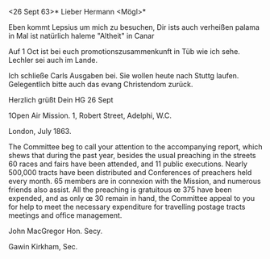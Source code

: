  <26 Sept 63>*
Lieber Hermann <Mögl>*

Eben kommt Lepsius um mich zu besuchen, Dir ists auch verheißen palama in Mal ist natürlich haleme "Altheit" in Canar

Auf 1 Oct ist bei euch promotionszusammenkunft in Tüb wie ich sehe. Lechler sei auch im Lande.

Ich schließe Carls Ausgaben bei. Sie wollen heute nach Stuttg laufen. 
Gelegentlich bitte auch das evang Christendom zurück.

 Herzlich grüßt Dein
 HG
26 Sept



 1Open Air Mission.
 1, Robert Street, Adelphi, W.C.

 London, July 1863.

The Committee beg to call your attention to the accompanying report, which shews that during the past year, besides the usual preaching in the streets 60 races and fairs have been attended, and 11 public executions. 
Nearly 500,000 tracts have been distributed and Conferences of preachers held every month. 65 members are in connexion with the Mission, and numerous friends also assist. All the preaching is gratuitous œ 375 have been expended, and as only œ 30 remain in hand, the Committee appeal to you for help to meet the necessary expenditure for travelling postage tracts meetings and office management.

 John MacGregor
 Hon. Secy.

 Gawin Kirkham,
 Sec.
